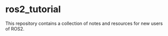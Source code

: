 # ros2_tutorial
This repository contains a collection of notes and resources for new users of ROS2.
